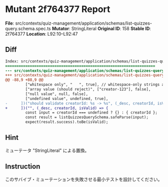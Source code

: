 # Mutant 2f764377 Report

**File**: src/contexts/quiz-management/application/schemas/list-quizzes-query.schema.spec.ts
**Mutator**: StringLiteral
**Original ID**: 158
**Stable ID**: 2f764377
**Location**: L92:10–L92:47

## Diff

```diff
Index: src/contexts/quiz-management/application/schemas/list-quizzes-query.schema.spec.ts
===================================================================
--- src/contexts/quiz-management/application/schemas/list-quizzes-query.schema.spec.ts	original
+++ src/contexts/quiz-management/application/schemas/list-quizzes-query.schema.spec.ts	mutated #158
@@ -88,9 +88,9 @@
         ["whitespace only", "   ", true], // whitespace-only strings are valid (length > 0)
         ["array value (should reject)", ["creator-123"], false],
         ["null value", null, false],
         ["undefined value", undefined, true],
-      ])("should validate creatorId: %s -> %s", (_desc, creatorId, isValid) => {
+      ])("", (_desc, creatorId, isValid) => {
         const input = creatorId === undefined ? {} : { creatorId };
         const result = listQuizzesQuerySchema.safeParse(input);
         expect(result.success).toBe(isValid);
```

## Hint

ミューテータ "StringLiteral" による置換。

## Instruction

このサバイブ・ミューテーションを失敗させる最小テストを設計してください。
